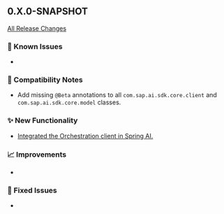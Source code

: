 ## 0.X.0-SNAPSHOT

[All Release Changes](https://github.com/SAP/ai-sdk-java/releases/)

### 🚧 Known Issues

-

### 🔧 Compatibility Notes

- Add missing `@Beta` annotations to all `com.sap.ai.sdk.core.client` and `com.sap.ai.sdk.core.model` classes.

### ✨ New Functionality

- [Integrated the Orchestration client in Spring AI.](../guides/ORCHESTRATION_CHAT_COMPLETION.md#spring-ai-integration)

### 📈 Improvements

-

### 🐛 Fixed Issues

- 
